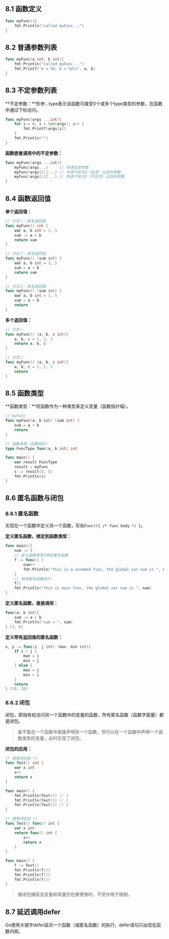 ## 8.1 函数定义

```go
func myFunc(){
    fmt.Println("called myFunc...")
}
```

## 8.2 普通参数列表

```go
func myFunc(a int, b int){
    fmt.Println("called myFunc...")
    fmt.Printf("a = %d, b = %d\n", a, b)
}
```

## 8.3 不定参数列表

**不定参数：**形参...type表示该函数可接受0个或多个type类型的参数，在函数中通过下标访问。

```go
func myFunc(args ...int){
    for i:= 0; i < len(args); i++ {
        fmt.Printf(args[i])
    }
    fmt.Println("")
}
```

**函数嵌套调用中的不定参数：**

```go
func myFunc(args ...int){
    myFunc(args...)		// 传递全部参数
    myFunc(args[2:]...)	// 传递下标为2（包含）以后的参数
    myFunc(args[:2]...)	// 传递下标为2（不包含）以后的参数
}
```

## 8.4 函数返回值

**单个返回值：**

```go
// 方式一：匿名返回值
func myFunc() int {
	var a, b int = 3, 5
    sum := a + b
    return sum
}

// 方式二：具名返回值
func myFunc() (sum int) {
	var a, b int = 3, 5
    sum = a + b
    return sum
}

// 方式三：具名返回值
func myFunc() (sum int) {
	var a, b int = 3, 5
    sum = a + b
    return
}
```

**多个返回值：**

```go
// 方式一
func myFunc() (a, b, c int){
    a, b, c = 1, 2, 3
    return a, b, c
}

// 方式二
func myFunc() (a, b, c int){
    a, b, c = 1, 2, 3
    return
}
```

## 8.5 函数类型

**函数类型：**将函数作为一种类型来定义变量（函数指针喵）。

```go
// myFunc
func myFunc(a, b int) (sum int) {
	sum = a + b
	return
}

// 函数类型（函数指针）
type FuncType func(a, b int) int

func main() {
	var result FuncType
	result = myFunc
	s := result(3, 5)
	fmt.Println(s)
}
```

## 8.6 匿名函数与闭包

### 8.6.1 匿名函数

实现在一个函数中定义另一个函数，形如```func(){ /* func body */ }```。

**定义匿名函数，绑定到函数类型：**

```go
func main(){
    num := 9
    // 定义函数类型f绑定匿名函数
    f := func() {
        num++
        fmt.Println("this is a unnamed func, the global var num is ", num)
    }
    // 调用匿名函数执行
    f()
    fmt.Println("this is main func, the global var num is ", num)
}
```

**定义匿名函数，直接调用：**

```go
func(a, b int){
    sum := a + b
    fmt.Println("sum = ", sum)
} (3, 6)
```

**定义带有返回值的匿名函数：**

```go
x, y := func(i, j int) (max, min int){
    if i > j {
        max = i
        min = j
    } else {
        max = j
        min = i
    }
    return
} (10, 20)
```

### 8.6.2 闭包

闭包，即指有权访问另一个函数中的变量的函数，所有匿名函数（函数字面量）都是闭包。

> 虽不能在一个函数中直接声明另一个函数，但可以在一个函数中声明一个函数类型的变量，此时实现了闭包。

**闭包的应用：**

```go
/* 使用闭包前 */
func Test() int {
    var x int
    x++
    return x
}

func main() {
    fmt.Println(Test())	// 1
    fmt.Println(Test())	// 1
    fmt.Println(Test())	// 1
}

/* 使用闭包后 */
func Test() func() int {
    var x int
    return func() int {
        x++
        return x
    }
}

func main() {
    f := Test()
    fmt.Println(f())
    fmt.Println(f())
    fmt.Println(f())
}
```

> 被闭包捕获且变量和常量仍在被使用时，不受作用于限制。

## 8.7 延迟调用defer

Go使用关键字defer延迟一个函数（或匿名函数）的执行，defer语句只出现在函数内部。







































